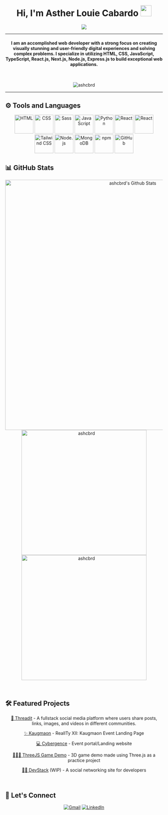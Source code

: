 <h1 align="center"> Hi, I'm Asther Louie Cabardo <img src="https://media.giphy.com/media/hvRJCLFzcasrR4ia7z/giphy.gif" width="35"></h1>
<p align="center">
  <a href="https://github.com/DenverCoder1/readme-typing-svg"><img src="https://readme-typing-svg.herokuapp.com?lines=Web+Developer;Software+Engineer;UI/UX+Designer;Information+Technology&center=true&width=500&height=50"></a>
</p>

<hr/>

<h4 align="center">I am an accomplished web developer with a strong focus on creating visually stunning and user-friendly digital experiences and solving complex problems. I specialize in utilizing HTML, CSS, JavaScript, TypeScript, React.js, Next.js, Node.js, Express.js to build exceptional web applications.</h4>

<br>

<p align="center">
  <img src="https://komarev.com/ghpvc/?username=ashcbrd&label=Profile%20views&color=0e75b6&style=plastic" alt="ashcbrd" />
</p>

<hr/>

## ⚙️ Tools and Languages

<p align="center">
  <img src="https://cdn.iconscout.com/icon/premium/png-256-thumb/html5-3-502526.png" alt="HTML" width="60px"/>
  <img src="https://cdn.iconscout.com/icon/free/png-256/css-131-722685.png" alt="CSS" width="60px"/>
  <img src="https://cdn.iconscout.com/icon/free/png-256/sass-2752078-2284895.png" alt="Sass" width="60px"/>
  <img src="https://cdn.iconscout.com/icon/free/png-256/javascript-2752148-2284965.png" alt="JavaScript" width="60px"/>
  <img src="https://cdn.iconscout.com/icon/free/png-256/python-2-226051.png" alt="Python" width="60px"/>
  <img src="https://cdn4.iconfinder.com/data/icons/logos-3/600/React.js_logo-512.png" alt="React" width="60px"/>
  <img src="https://cdn3.iconfinder.com/data/icons/teenyicons-outline-vol-2/15/nextjs-1024.png" alt="React" width="60px"/>
  <img src="https://upload.wikimedia.org/wikipedia/commons/thumb/d/d5/Tailwind_CSS_Logo.svg/1024px-Tailwind_CSS_Logo.svg.png" alt="Tailwind CSS" width="60px"/>
  <img src="https://cdn.iconscout.com/icon/free/png-256/node-js-1-1174935.png" alt="Node.js" width="60px"/>
  <img src="https://cdn.iconscout.com/icon/free/png-256/mongodb-3521676-2945120.png" alt="MongoDB" width="60px"/>
  <img src="https://cdn.iconscout.com/icon/free/png-256/npm-226037.png" alt="npm" width="60px"/>
  <img src="https://cdn.iconscout.com/icon/free/png-256/github-1521500-1288242.png" alt="GitHub" width="60px"/>
</p>

## 📊 GitHub Stats 

<p align="center">
  <a href="https://github.com/ryo-ma/github-profile-trophy"><img alt="ashcbrd's Github Stats" src="https://github-profile-trophy.vercel.app/?username=ashcbrd&theme=onedark&row=1" width="800px"/></a>
  <br/>
  <img src="https://github-readme-stats.vercel.app/api/top-langs?username=ashcbrd&show_icons=true&locale=en&layout=compact&theme=onedark" alt="ashcbrd" width="400px"/>
  <img src="https://github-readme-streak-stats.herokuapp.com/?user=ashcbrd&theme=onedark" alt="ashcbrd" width="400px"/>
  <br/>
</p>

<br/>

## 🛠 Featured Projects

<p align="center">
  <p align="center"><a href="https://github.com/ashcbrd/threadit">🧵 Threadit</a> - A fullstack social media platform where users share posts, links, images, and videos in different communities.</p> 
  <p align="center"><a href="https://github.com/Blankeos/akwe-landing">✨ Kaugmaon</a> - RealITy XII: Kaugmaon Event Landing Page</p>
  <p align="center"><a href="https://github.com/Blankeos/kaugmaon">💻 Cybergence</a> - Event portal/Landing website</p>
  <p align="center"><a href="https://github.com/ashcbrd/threejs-game-demo">🧍🏻‍♂️ ThreeJS Game Demo</a> - 3D game demo made using Three.js as a practice project</p>
   <p align="center"><a href="https://github.com/ashcbrd/DevStack">👨‍💻 DevStack</a> (WIP) - A social networking site for developers</p>
</p>

<br/>

## 🤝 Let's Connect

<p align="center">
  <a href="mailto:cabardoash@gmail.com"><img src="https://img.icons8.com/bubbles/50/000000/gmail.png" alt="Gmail"/></a>
  <a href="https://www.linkedin.com/in/ashcbrd/"><img src="https://img.icons8.com/bubbles/50/000000/linkedin.png" alt="LinkedIn"/></a>
</p>
